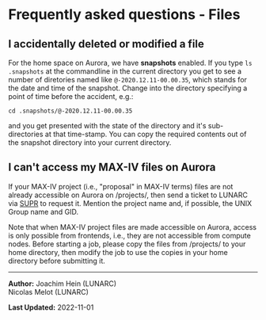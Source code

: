 # Frequently asked questions - Files

## I accidentally deleted or modified a file

For the home space on Aurora, we have **snapshots** enabled.  If you type `ls .snapshots` at the commandline in the current directory you get to see a number of diretories named like `@-2020.12.11-00.00.35`, which stands for the date and time of the snapshot.  Change into the directory specifying a point of time before the accident, e.g.:

```
cd .snapshots/@-2020.12.11-00.00.35
```
and you get presented with the state of the directory and it's sub-directories at that time-stamp.  You can copy the required contents out of the snapshot directory into your current directory.

## I can't access my MAX-IV files on Aurora

If your MAX-IV project (i.e., "proposal" in MAX-IV terms) files are not already accessible on Aurora on /projects/, then send a ticket to LUNARC via [SUPR](https://supr.snic.se/support/) to request it. Mention the project name and, if possible, the UNIX Group name and GID.

Note that when MAX-IV project files are made accessible on Aurora, access is only possible from frontends, i.e., they are not accessible from compute nodes. Before starting a job, please copy the files from /projects/<group name> to your home directory, then modify the job to use the copies in your home directory before submitting it.

---

**Author:**
Joachim Hein (LUNARC)  
Nicolas Melot (LUNARC)

**Last Updated:**
2022-11-01
